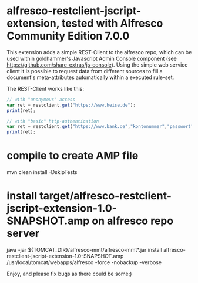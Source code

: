 # alfresco-restclient-jscript-extension, tested with Alfresco Community Edition 7.0.0
This extension adds a simple REST-Client to the alfresco repo, which can be used within goldhammer's Javascript Admin Console component (see https://github.com/share-extras/js-console). Using the simple web service client it is possible to request data from different sources to fill a document's meta-attributes automatically within a executed rule-set.

The REST-Client works like this:
```javascript
// with "anonymous" access
var ret = restclient.get("https://www.heise.de");
print(ret);

// with "basic" http-authentication
var ret = restclient.get("https://www.bank.de","kontonummer","passwort");
print(ret);

```
# compile to create AMP file
mvn clean install -DskipTests

# install target/alfresco-restclient-jscript-extension-1.0-SNAPSHOT.amp on alfresco repo server
java -jar ${TOMCAT_DIR}/alfresco-mmt/alfresco-mmt*.jar install alfresco-restclient-jscript-extension-1.0-SNAPSHOT.amp /usr/local/tomcat/webapps/alfresco -force -nobackup -verbose

Enjoy, and please fix bugs as there could be some;)
